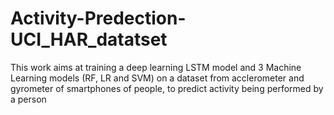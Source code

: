 # Activity-Predection-UCI_HAR_datatset
This work aims at training a deep learning LSTM model and 3 Machine Learning models (RF, LR and SVM) on a dataset from acclerometer and gyrometer of smartphones of people, to predict activity being performed by a person
